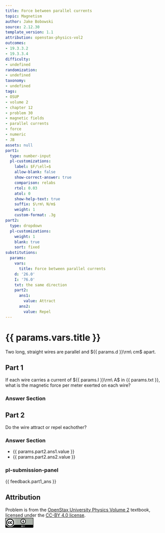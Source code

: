 ```yaml
---
title: Force between parallel currents
topic: Magnetism
author: Jake Bobowski
source: 2.12.30
template_version: 1.1
attribution: openstax-physics-vol2
outcomes:
- 19.3.3.2
- 19.3.3.4
difficulty:
- undefined
randomization:
- undefined
taxonomy:
- undefined
tags:
- OSUP
- volume 2
- chapter 12
- problem 30
- magnetic fields
- parallel currents
- force
- numeric
- JB
assets: null
part1:
  type: number-input
  pl-customizations:
    label: $F/\ell=$
    allow-blank: false
    show-correct-answer: true
    comparison: relabs
    rtol: 0.03
    atol: 0
    show-help-text: true
    suffix: $\rm\ N/m$
    weight: 1
    custom-format: .3g
part2:
  type: dropdown
  pl-customizations:
    weight: 1
    blank: true
    sort: fixed
substitutions:
  params:
    vars:
      title: Force between parallel currents
    d: '26.0'
    I: '76.0'
    txt: the same direction
    part2:
      ans1:
        value: Attract
      ans2:
        value: Repel
---
```

# {{ params.vars.title }}
Two long, straight wires are parallel and ${{ params.d }}\rm\ cm$ apart.

## Part 1

If each wire carries a current of ${{ params.I }}\rm\ A$ in {{ params.txt }}, what is the magnetic force per meter exerted on each wire?

### Answer Section

## Part 2

Do the wire attract or repel eachother?

### Answer Section

- {{ params.part2.ans1.value }}
- {{ params.part2.ans2.value }}

### pl-submission-panel

{{ feedback.part1_ans }}

## Attribution

Problem is from the [OpenStax University Physics Volume 2](https://openstax.org/details/books/university-physics-volume-2) textbook, licensed under the [CC-BY 4.0 license](https://creativecommons.org/licenses/by/4.0/).<br>![Image representing the Creative Commons 4.0 BY license.](https://raw.githubusercontent.com/firasm/bits/master/by.png)